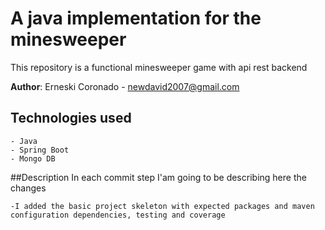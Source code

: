 # A java implementation for the minesweeper

This repository is a functional minesweeper game with api rest backend

**Author**: Erneski Coronado  - newdavid2007@gmail.com

## Technologies used

    - Java
    - Spring Boot
    - Mongo DB

##Description
In each commit step I'am going to be describing here the changes

    -I added the basic project skeleton with expected packages and maven configuration dependencies, testing and coverage

